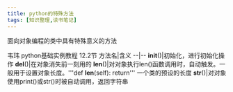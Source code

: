 ```yaml
---
title: python的特殊方法
tags: [知识整理,读书笔记]
---
```

面向对象编程的类中具有特殊意义的方法
<!-- more -->
韦玮 python基础实例教程 12.2节
方法名|含义
--|--
__init__()|初始化，进行初始化操作
__del__()|在对象消失前一刻用的
__len__()|对对象执行len()函数调用时，自动触发。一般用于设置对象长度。'''def __len__(self): return''' 一个类的预设的长度
__str__()|对对象使用print()或str()时被自动调用，返回字符串
